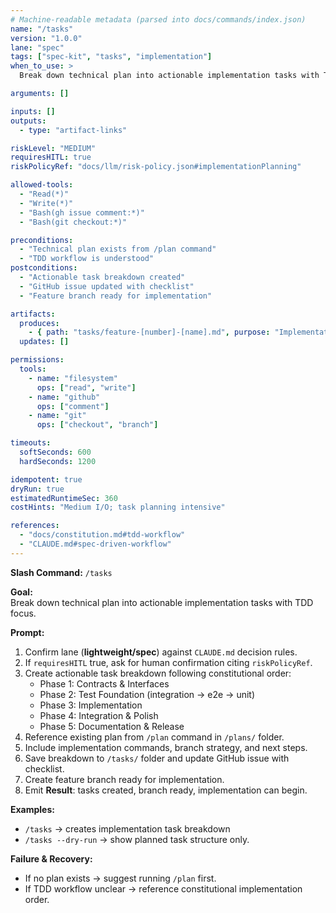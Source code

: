 ```yaml
---
# Machine-readable metadata (parsed into docs/commands/index.json)
name: "/tasks"
version: "1.0.0"
lane: "spec"
tags: ["spec-kit", "tasks", "implementation"]
when_to_use: >
  Break down technical plan into actionable implementation tasks with TDD focus.

arguments: []

inputs: []
outputs:
  - type: "artifact-links"

riskLevel: "MEDIUM"
requiresHITL: true
riskPolicyRef: "docs/llm/risk-policy.json#implementationPlanning"

allowed-tools:
  - "Read(*)"
  - "Write(*)"
  - "Bash(gh issue comment:*)"
  - "Bash(git checkout:*)"

preconditions:
  - "Technical plan exists from /plan command"
  - "TDD workflow is understood"
postconditions:
  - "Actionable task breakdown created"
  - "GitHub issue updated with checklist"
  - "Feature branch ready for implementation"

artifacts:
  produces:
    - { path: "tasks/feature-[number]-[name].md", purpose: "Implementation task breakdown" }
  updates: []

permissions:
  tools:
    - name: "filesystem"
      ops: ["read", "write"]
    - name: "github"
      ops: ["comment"]
    - name: "git"
      ops: ["checkout", "branch"]

timeouts:
  softSeconds: 600
  hardSeconds: 1200

idempotent: true
dryRun: true
estimatedRuntimeSec: 360
costHints: "Medium I/O; task planning intensive"

references:
  - "docs/constitution.md#tdd-workflow"
  - "CLAUDE.md#spec-driven-workflow"
---
```


**Slash Command:** `/tasks`

**Goal:**  
Break down technical plan into actionable implementation tasks with TDD focus.

**Prompt:**  
1) Confirm lane (**lightweight/spec**) against `CLAUDE.md` decision rules.  
2) If `requiresHITL` true, ask for human confirmation citing `riskPolicyRef`.  
3) Create actionable task breakdown following constitutional order:
   - Phase 1: Contracts & Interfaces
   - Phase 2: Test Foundation (integration → e2e → unit)
   - Phase 3: Implementation
   - Phase 4: Integration & Polish
   - Phase 5: Documentation & Release
4) Reference existing plan from `/plan` command in `/plans/` folder.
5) Include implementation commands, branch strategy, and next steps.
6) Save breakdown to `/tasks/` folder and update GitHub issue with checklist.
7) Create feature branch ready for implementation.
8) Emit **Result**: tasks created, branch ready, implementation can begin.

**Examples:**  
- `/tasks` → creates implementation task breakdown
- `/tasks --dry-run` → show planned task structure only.

**Failure & Recovery:**  
- If no plan exists → suggest running `/plan` first.
- If TDD workflow unclear → reference constitutional implementation order.